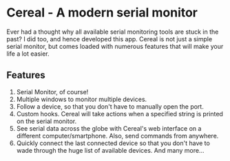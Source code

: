 # Cereal - A modern serial monitor
Ever had a thought why all available serial monitoring tools are stuck in the past? I did too, and hence developed this app. Cereal is not just a simple serial monitor, but comes loaded with numerous features that will make your life a lot easier.

## Features
1. Serial Monitor, of course!
2. Multiple windows to monitor multiple devices. 
3. Follow a device, so that you don't have to manually open the port.
4. Custom hooks. Cereal will take actions when a specified string is printed on the serial monitor. 
5. See serial data across the globe with Cereal's web interface on a different computer/smartphone. Also, send commands from anywhere.
6. Quickly connect the last connected device so that you don't have to wade through the huge list of available devices.
And many more...
